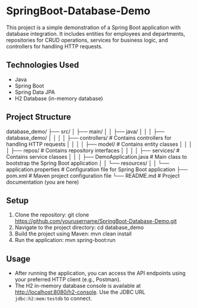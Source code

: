 # SpringBoot-Database-Demo 

This project is a simple demonstration of a Spring Boot application with database integration. It includes entities for employees and departments, repositories for CRUD operations, services for business logic, and controllers for handling HTTP requests.

## Technologies Used

- Java
- Spring Boot
- Spring Data JPA
- H2 Database (in-memory database)

## Project Structure
database_demo/
├── src/
│   ├── main/
│   │   ├── java/
│   │   │   ├── database_demo/
│   │   │   │   ├── controllers/        # Contains controllers for handling HTTP requests
│   │   │   │   ├── model/              # Contains entity classes
│   │   │   │   ├── repos/              # Contains repository interfaces
│   │   │   │   ├── services/           # Contains service classes
│   │   │   ├── DemoApplication.java    # Main class to bootstrap the Spring Boot application
│   │   └── resources/
│   │       └── application.properties  # Configuration file for Spring Boot application
├── pom.xml                             # Maven project configuration file
└── README.md                           # Project documentation (you are here)


## Setup
1. Clone the repository:
  git clone https://github.com/yourusername/SpringBoot-Database-Demo.git
2. Navigate to the project directory:
  cd database_demo
3. Build the project using Maven:
  mvn clean install
4. Run the application:
  mvn spring-boot:run

## Usage

- After running the application, you can access the API endpoints using your preferred HTTP client (e.g., Postman).
- The H2 in-memory database console is available at [http://localhost:8080/h2-console](http://localhost:8080/h2-console). Use the JDBC URL `jdbc:h2:mem:testdb` to connect.

